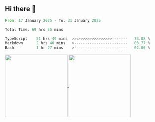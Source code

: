 ## Hi there 👋
<!--START_SECTION:waka-->

```rust
From: 17 January 2025 - To: 31 January 2025

Total Time: 69 hrs 55 mins

TypeScript    51 hrs 49 mins  >>>>>>>>>>>>>>>>>>-------   73.08 %
Markdown      2 hrs 40 mins   >------------------------   03.77 %
Bash          1 hr 27 mins    >------------------------   02.06 %
```

<!--END_SECTION:waka-->

<a href="https://github.com/anuraghazra/github-readme-stats">
  <img height=200 align="center" src="https://github-readme-stats.vercel.app/api/top-langs/?username=paulgeorge35&layout=donut&langs_count=5&theme=transparent" />
</a>
<a href="https://github.com/anuraghazra/convoychat">
  <img height=200 align="center" src="https://github-readme-stats.vercel.app/api?username=paulgeorge35&show_icons=true&show=prs_merged&theme=transparent&rank_icon=github" />
</a>
